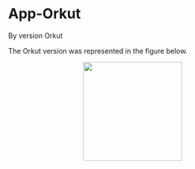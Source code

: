 # App-Orkut
By version Orkut

The Orkut version was represented in the figure below.

<div align="center">
<img src="https://user-images.githubusercontent.com/41653617/197636380-9110a278-b671-4f10-9f99-e60535a13522.png" width="200px" />  
</div>
